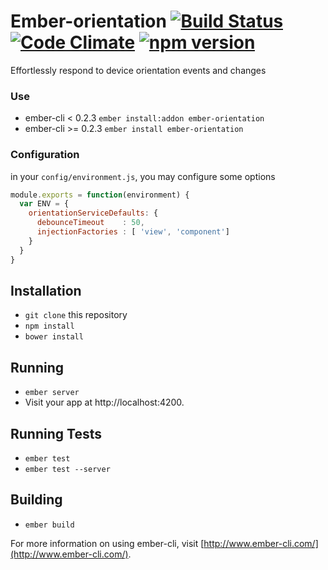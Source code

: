 # Ember-orientation [![Build Status](https://travis-ci.org/truenorth/ember-orientation.svg?branch=master)](https://travis-ci.org/truenorth/ember-resize) [![Code Climate](https://codeclimate.com/github/truenorth/ember-orientation/badges/gpa.svg)](https://codeclimate.com/github/truenorth/ember-orientation) [![npm version](https://badge.fury.io/js/ember-orientation.svg)](http://badge.fury.io/js/ember-orientation)

Effortlessly respond to device orientation events and changes 

### Use

* ember-cli < 0.2.3 `ember install:addon ember-orientation`
* ember-cli >= 0.2.3 `ember install ember-orientation`


### Configuration

in your `config/environment.js`, you may configure some options

```js
module.exports = function(environment) {
  var ENV = {
    orientationServiceDefaults: {
      debounceTimeout    : 50,
      injectionFactories : [ 'view', 'component']
    }
  }
}
```

## Installation

* `git clone` this repository
* `npm install`
* `bower install`

## Running

* `ember server`
* Visit your app at http://localhost:4200.

## Running Tests

* `ember test`
* `ember test --server`

## Building

* `ember build`

For more information on using ember-cli, visit [http://www.ember-cli.com/](http://www.ember-cli.com/).
